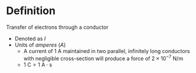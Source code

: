 # Definition

Transfer of electrons through a conductor

- Denoted as $I$
- Units of *amperes* ($A$)
	- A current of $1\text{ A}$ maintained in two parallel, infinitely long conductors with negligible cross-section will produce a force of $2\times10^{-7}\text{ N/m}$
	- $1\text{ C} = 1\text{ A}\cdot\text{s}$